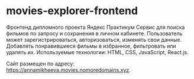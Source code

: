 # movies-explorer-frontend

Фронтенд дипломного проекта Яндекс Практикум 
Сервис для поиска фильмов по запросу и сохранения в личном кабинете. Пользователь может зарегистрироваться, авторизоваться, изменять свои данные. Добавлять понравившиеся фильмы в избранное, фильтровать или удалять их.
Используемые технологии: HTML, CSS, JavaScript, React.js.

Сайт размещен по адресу: https://annamikheeva.movies.nomoredomains.xyz.
